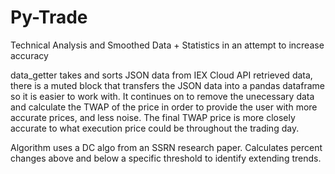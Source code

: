 # Py-Trade
Technical Analysis and Smoothed Data + Statistics in an attempt to increase accuracy

data_getter takes and sorts JSON data from IEX Cloud API retrieved data, there is a muted block that transfers the JSON data into a pandas dataframe so it is easier to work with.
It continues on to remove the unecessary data and calculate the TWAP of the price in order to provide the user with more accurate prices, and less noise. The final TWAP 
price is more closely accurate to what execution price could be throughout the trading day.

Algorithm uses a DC algo from an SSRN research paper. Calculates percent changes above and below a specific threshold to identify extending trends. 
